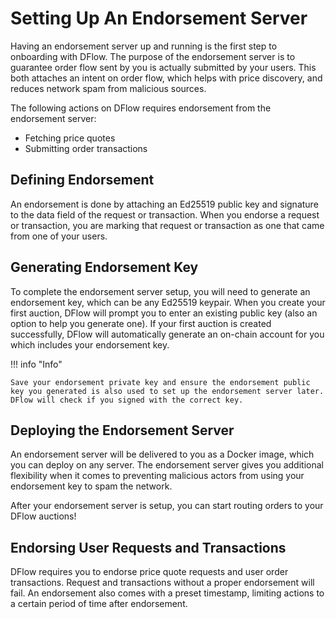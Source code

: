 # Setting Up An Endorsement Server

Having an endorsement server up and running is the first step to onboarding with DFlow. The purpose of the endorsement server is to guarantee order flow sent by you is actually submitted by your users. This both attaches an intent on order flow, which helps with price discovery, and reduces network spam from malicious sources.

The following actions on DFlow requires endorsement from the endorsement server:

- Fetching price quotes
- Submitting order transactions

## Defining Endorsement

An endorsement is done by attaching an Ed25519 public key and signature to the data field of the request or transaction. When you endorse a request or transaction, you are marking that request or transaction as one that came from one of your users.

## Generating Endorsement Key

To complete the endorsement server setup, you will need to generate an endorsement key, which can be any Ed25519 keypair. When you create your first auction, DFlow will prompt you to enter an existing public key (also an option to help you generate one). If your first auction is created successfully, DFlow will automatically generate an on-chain account for you which includes your endorsement key.

!!! info "Info"

    Save your endorsement private key and ensure the endorsement public key you generated is also used to set up the endorsement server later. DFlow will check if you signed with the correct key.

## Deploying the Endorsement Server

An endorsement server will be delivered to you as a Docker image, which you can deploy on any server. The endorsement server gives you additional flexibility when it comes to preventing malicious actors from using your endorsement key to spam the network.

<!-- === "TypeScript"

    ``` ts
    TODO
    ```

=== "Python"

    ``` python
    TODO
    ```

=== "Rust"

    ``` rust
    TODO
    ``` -->

After your endorsement server is setup, you can start routing orders to your DFlow auctions!

## Endorsing User Requests and Transactions

DFlow requires you to endorse price quote requests and user order transactions. Request and transactions without a proper endorsement will fail. An endorsement also comes with a preset timestamp, limiting actions to a certain period of time after endorsement.

<!-- === "TypeScript"

    ``` ts
    TODO
    ```

=== "Python"

    ``` python
    TODO
    ```

=== "Rust"

    ``` rust
    TODO
    ``` -->

